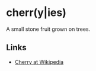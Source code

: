 # cherr(y|ies)

A small stone fruit grown on trees.

## Links

 - [Cherry at Wikipedia](https://en.wikipedia.org/wiki/Cherry)
